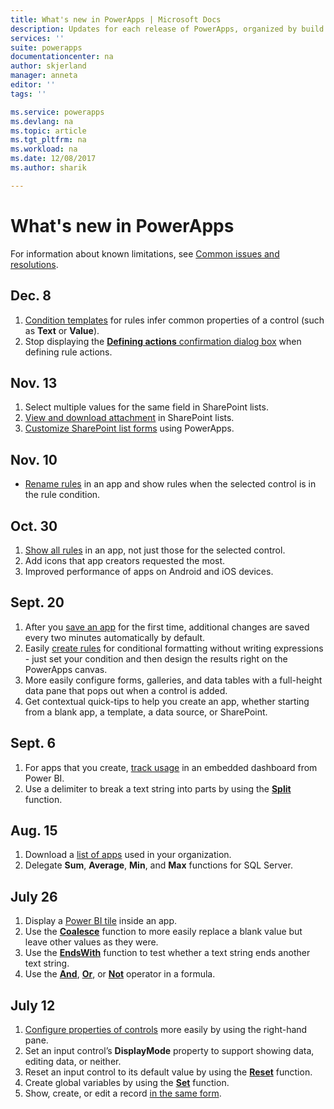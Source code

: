 ```yaml
---
title: What's new in PowerApps | Microsoft Docs
description: Updates for each release of PowerApps, organized by build number
services: ''
suite: powerapps
documentationcenter: na
author: skjerland
manager: anneta
editor: ''
tags: ''

ms.service: powerapps
ms.devlang: na
ms.topic: article
ms.tgt_pltfrm: na
ms.workload: na
ms.date: 12/08/2017
ms.author: sharik

---
```

# What's new in PowerApps
For information about known limitations, see [Common issues and resolutions](common-issues-and-resolutions.md).

## Dec. 8
1. [Condition templates](working-with-rules.md) for rules infer common properties of a control (such as **Text** or **Value**).
2. Stop displaying the [**Defining actions** confirmation dialog box](working-with-rules.md) when defining rule actions.

## Nov. 13
1. Select multiple values for the same field in SharePoint lists.
2. [View and download attachment](controls/control-attachments.md) in SharePoint lists.
3. [Customize SharePoint list forms](customize-list-form.md) using PowerApps.

## Nov. 10
* [Rename rules](working-with-rules.md) in an app and show rules when the selected control is in the rule condition.

## Oct. 30
1. [Show all rules](working-with-rules.md) in an app, not just those for the selected control.
2. Add icons that app creators requested the most.
3. Improved performance of apps on Android and iOS devices.

## Sept. 20
1. After you [save an app](save-publish-app.md) for the first time, additional changes are saved every two minutes automatically by default.
2. Easily [create rules](working-with-rules.md) for conditional formatting without writing expressions - just set your condition and then design the results right on the PowerApps canvas.
3. More easily configure forms, galleries, and data tables with a full-height data pane that pops out when a control is added.
4. Get contextual quick-tips to help you create an app, whether starting from a blank app, a template, a data source, or SharePoint.

## Sept. 6
1. For apps that you create, [track usage](app-analytics.md) in an embedded dashboard from Power BI.
2. Use a delimiter to break a text string into parts by using the **[Split](functions/function-split.md)** function.

## Aug. 15
1. Download a [list of apps](admin-view-apps.md) used in your organization.
2. Delegate **Sum**, **Average**, **Min**, and **Max** functions for SQL Server.

## July 26
1. Display a [Power BI tile](controls/control-power-bi-tile.md) inside an app.
2. Use the **[Coalesce](functions/function-isblank-isempty.md)** function to more easily replace a blank value but leave other values as they were.
3. Use the **[EndsWith](functions/function-startswith.md)** function to test whether a text string ends another text string.
4. Use the **[And](functions/operators.md)**, **[Or](functions/operators.md)**, or **[Not](functions/operators.md)** operator in a formula.

## July 12
1. [Configure properties of controls](add-configure-controls.md) more easily by using the right-hand pane.
2. Set an input control’s **DisplayMode** property to support showing data, editing data, or neither.
3. Reset an input control to its default value by using the **[Reset](functions/function-reset.md)** function.
4. Create global variables by using the **[Set](functions/function-set.md)** function.
5. Show, create, or edit a record [in the same form](functions/function-form.md).
